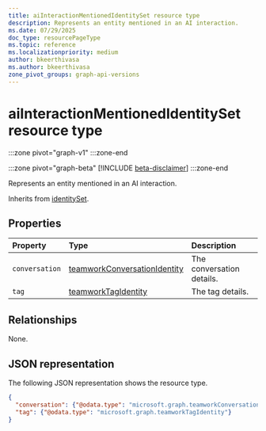 ```yaml
---
title: aiInteractionMentionedIdentitySet resource type
description: Represents an entity mentioned in an AI interaction.
ms.date: 07/29/2025
doc_type: resourcePageType
ms.topic: reference
ms.localizationpriority: medium
author: bkeerthivasa
ms.author: bkeerthivasa
zone_pivot_groups: graph-api-versions
---
```


# aiInteractionMentionedIdentitySet resource type

<!-- cSpell:ignore bkeerthivasa -->
:::zone pivot="graph-v1"
:::zone-end

:::zone pivot="graph-beta"
[!INCLUDE [beta-disclaimer](../../includes/beta-disclaimer.md)]
:::zone-end

Represents an entity mentioned in an AI interaction.

Inherits from [identitySet](/graph/api/resources/identityset).

## Properties

| Property       | Type                                                                              | Description               |
|:---------------|:----------------------------------------------------------------------------------|:--------------------------|
| `conversation` | [teamworkConversationIdentity](/graph/api/resources/teamworkconversationidentity) | The conversation details. |
| `tag`          | [teamworkTagIdentity](/graph/api/resources/teamworktagidentity)                   | The tag details.          |

## Relationships

None.

## JSON representation

The following JSON representation shows the resource type.

```json
{
  "conversation": {"@odata.type": "microsoft.graph.teamworkConversationIdentity"},
  "tag": {"@odata.type": "microsoft.graph.teamworkTagIdentity"}
}
```
